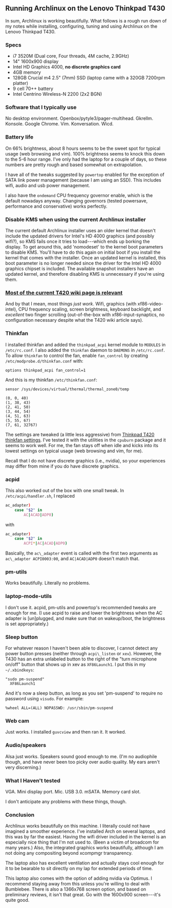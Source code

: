 <!-- lenovo-thinkpad-t430-archlinux -->
## Running Archlinux on the Lenovo Thinkpad T430

In sum, Archlinux is working beautifully. What follows is a rough run down of
my notes while installing, configuring, tuning and using Archlinux on the 
Lenovo Thinkpad T430.

### Specs
  * i7 3520M (Dual core, Four threads, 4M cache, 2.9GHz)
  * 14" 1600x900 display
  * Intel HD Graphics 4000, **no discrete graphics card**
  * 4GB memory
  * 128GB Crucial m4 2.5" (7mm) SSD (laptop came with a 320GB 7200rpm platter)
  * 9 cell 70++ battery
  * Intel Centrino Wireless-N 2200 (2x2 BGN)

### Software that I typically use

No desktop environment. Openbox/pytyle3/pager-multihead. Gkrellm. Konsole. 
Google Chrome. Vim. Konversation. Wicd.

### Battery life

On 66% brightness, about 8 hours seems to be the sweet spot for 
typical usage (web browsing and vim). 100% brightness seems to knock this down 
to the 5-6 hour range. I've only had the laptop for a couple of days, so these 
numbers are pretty rough and based somewhat on extrapolation.

I have all of the tweaks suggested by `powertop` enabled for the exception of 
SATA link power management (because I am using an SSD). This includes wifi, 
audio and usb power management.

I also have the `ondemand` CPU frequency governor enable, which is the default 
nowadays anyway. Changing governors (tested powersave, performance and 
conservative) works perfectly.

### Disable KMS when using the current Archlinux installer

The current default Archlinux installer uses an older kernel that doesn't 
include the updated drivers for Intel's HD 4000 graphics (and possibly wifi?), 
so KMS fails once it tries to load---which ends up borking the display. To get 
around this, add 'nomodeset' to the kernel boot parameters to disable KMS. 
You'll have to do this again on initial boot if you install the kernel that 
comes with the installer. Once an updated kernel is installed, this boot 
parameter is no longer needed since the driver for the Intel HD 4000 graphics
chipset is included. The available snapshot installers have an updated kernel, 
and therefore disabling KMS is unnecessary if you're using them.

### [Most of the current T420 wiki page is relevant](https://wiki.archlinux.org/index.php/Lenovo_ThinkPad_T420)

And by that I mean, most things *just work*. Wifi, graphics (with 
xf86-video-intel), CPU frequency scaling, screen brightness, keyboard 
backlight, and *excellent* two finger scrolling (out-of-the-box with 
xf86-input-synaptics, no configuration necessary despite what the T420 wiki 
article says).

### Thinkfan

I installed thinkfan and added the `thinkpad_acpi` kernel module to 
`MODULES` in `/etc/rc.conf`. I also added the `thinkfan` daemon to `DAEMONS` in
`/etc/rc.conf`. To allow `thinkfan` to control the fan, enable `fan_control` by 
creating `/etc/modprobe.d/thinkfan.conf` with:

```
options thinkpad_acpi fan_control=1
```

And this is my thinkfan `/etc/thinkfan.conf`:

```
sensor /sys/devices/virtual/thermal/thermal_zone0/temp

(0, 0, 40)
(1, 38, 43)
(2, 41, 50)
(3, 44, 54)
(4, 51, 63)
(5, 55, 67)
(7, 61, 32767)
```

The settings are tweaked (a little less aggressive) from 
[Thinkpad T420 thinkfan settings](http://www.jakubkotowski.com/2011/06/thinkpad-t420-thinkfan-settings.html). 
I've tested it with the utilities in the `cpuburn` package and it seems to 
work well. For me, the fan stays off when idle and kicks into its lowest 
settings on typical usage (web browsing and vim, for me).

Recall that I do not have discrete graphics (i.e., nvidia), so your experiences 
may differ from mine if you do have discrete graphics.

### acpid

This also worked out of the box with one small tweak. In 
`/etc/acpi/handler.sh`, I replaced

``` sh
ac_adapter)
    case "$2" in
        AC|ACAD|ADP0)
```

with

``` sh
ac_adapter)
    case "$2" in
        ACPI*|AC|ACAD|ADP0)
```

Basically, the `ac\_adapter` event is called with the first two arguments as 
`ac\_adapter ACPI0003:00`, and `AC|ACAD|ADP0` doesn't match that.

### pm-utils

Works beautifully. Literally no problems.

### laptop-mode-utils

I don't use it. acpid, pm-utils and powertop's recommended tweaks are enough 
for me. (I use acpid to raise and lower the brightness when the AC adapter is 
[un]plugged, and make sure that on wakeup/boot, the brightness is set 
appropriately.)

### Sleep button

For whatever reason I haven't been able to discover, I cannot detect any power 
button presses (neither through `acpi\_listen` or `xev`). However, the T430 has 
an extra unlabeled button to the right of the "turn microphone on/off" button 
that shows up in xev as `XF86Launch1`. I put this in my `~/.xbindkeys`:
```
"sudo pm-suspend"
  XF86Launch1
```
And it's now a sleep button, as long as you set 'pm-suspend' to require no 
password using `visudo`. For example:
```
%wheel ALL=(ALL) NOPASSWD: /usr/sbin/pm-suspend
```

### Web cam

Just works. I installed `guvcview` and then ran it. It worked.

### Audio/speakers

Alsa just works. Speakers sound good enough to me. (I'm no audiophile though, 
and have never been too picky over audio quality. My ears aren't very 
discerning.)

### What I Haven't tested

VGA. Mini display port. Mic. USB 3.0. mSATA. Memory card slot.

I don't anticipate any problems with these things, though.

### Conclusion

Archlinux works beautifully on this machine. I literally could not have 
imagined a smoother experience. I've installed Arch on several laptops, and 
this was by far the easiest. Having the wifi driver included in the kernel is 
an especially nice thing that I'm not used to. (Been a victim of broadcom for 
many years.) Also, the integrated graphics works beautifully, although I am not 
doing any compositing beyond xcompmgr transparency.

The laptop also has excellent ventilation and actually stays cool enough for it 
to be bearable to sit directly on my lap for extended periods of time.

This laptop also comes with the option of adding nvidia via Optimus. I 
recommend staying away from this unless you're willing to deal with Bumblebee. 
There is also a 1366x768 screen option, and based on preliminary reviews, it 
isn't that great. Go with the 1600x900 screen---it's quite good.

